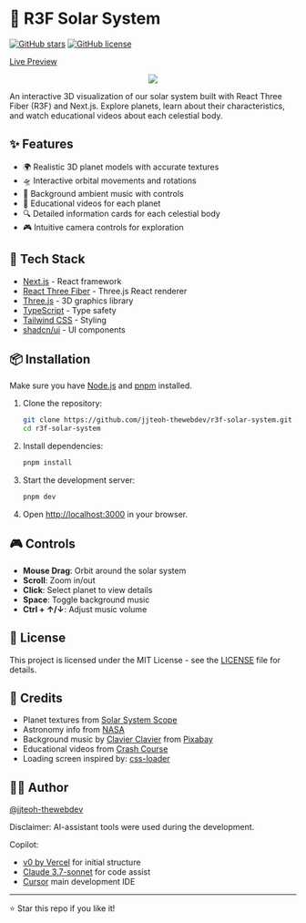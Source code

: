 # 🌌 R3F Solar System

[![GitHub stars](https://img.shields.io/github/stars/jjteoh-thewebdev/r3f-solar-system?style=social)](https://github.com/jjteoh-thewebdev/r3f-solar-system/stargazers)
[![GitHub license](https://img.shields.io/github/license/jjteoh-thewebdev/r3f-solar-system)](https://github.com/jjteoh-thewebdev/r3f-solar-system/blob/main/LICENSE)

[Live Preview](https://r3f-solar-system-three.vercel.app/)
<div align="center">
    <img src="preview.gif" />
</div>



An interactive 3D visualization of our solar system built with React Three Fiber (R3F) and Next.js. Explore planets, learn about their characteristics, and watch educational videos about each celestial body.


## ✨ Features

- 🌍 Realistic 3D planet models with accurate textures
- 🛸 Interactive orbital movements and rotations
- 🎵 Background ambient music with controls
- 🎥 Educational videos for each planet
- 🔍 Detailed information cards for each celestial body
- 🎮 Intuitive camera controls for exploration

## 🚀 Tech Stack

- [Next.js](https://nextjs.org/) - React framework
- [React Three Fiber](https://docs.pmnd.rs/react-three-fiber) - Three.js React renderer
- [Three.js](https://threejs.org/) - 3D graphics library
- [TypeScript](https://www.typescriptlang.org/) - Type safety
- [Tailwind CSS](https://tailwindcss.com/) - Styling
- [shadcn/ui](https://ui.shadcn.com/) - UI components

## 📦 Installation

Make sure you have [Node.js](https://nodejs.org/) and [pnpm](https://pnpm.io/) installed.

1. Clone the repository:
   ```bash
   git clone https://github.com/jjteoh-thewebdev/r3f-solar-system.git
   cd r3f-solar-system
   ```

2. Install dependencies:
   ```bash
   pnpm install
   ```

3. Start the development server:
   ```bash
   pnpm dev
   ```

4. Open [http://localhost:3000](http://localhost:3000) in your browser.

## 🎮 Controls

- **Mouse Drag**: Orbit around the solar system
- **Scroll**: Zoom in/out
- **Click**: Select planet to view details
- **Space**: Toggle background music
- **Ctrl + ↑/↓**: Adjust music volume

## 📝 License

This project is licensed under the MIT License - see the [LICENSE](LICENSE) file for details.

## 🙏 Credits

- Planet textures from [Solar System Scope](https://www.solarsystemscope.com/textures/)
- Astronomy info from [NASA](https://science.nasa.gov/solar-system/planets/)
- Background music by [Clavier Clavier](https://pixabay.com/users/clavier-music-16027823/) from [Pixabay](https://pixabay.com/)
- Educational videos from [Crash Course](https://thecrashcourse.com/)
- Loading screen inspired by: [css-loader](https://github.com/vineethtrv/css-loader)


## 👨‍💻 Author

[@jjteoh-thewebdev](https://github.com/jjteoh-thewebdev)

Disclaimer: AI-assistant tools were used during the development.

Copilot: 
- [v0 by Vercel](https://v0.dev/) for initial structure
- [Claude 3.7-sonnet](https://claude.ai/) for code assist
- [Cursor](https://www.cursor.com/) main development IDE

---

⭐️ Star this repo if you like it!
